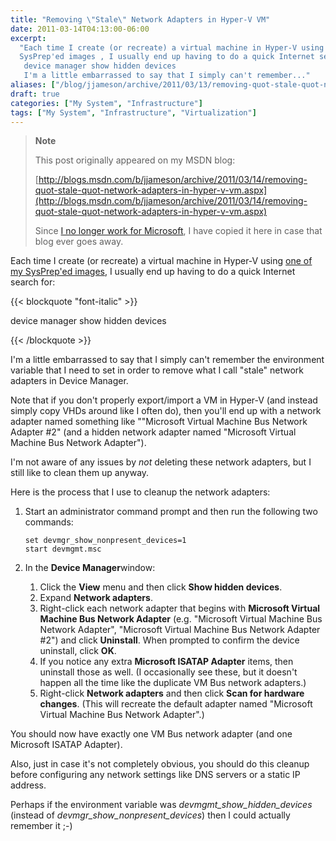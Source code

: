 ```yaml
---
title: "Removing \"Stale\" Network Adapters in Hyper-V VM"
date: 2011-03-14T04:13:00-06:00
excerpt:
  "Each time I create (or recreate) a virtual machine in Hyper-V using one of my
  SysPrep'ed images , I usually end up having to do a quick Internet search for:
   device manager show hidden devices 
   I'm a little embarrassed to say that I simply can't remember..."
aliases: ["/blog/jjameson/archive/2011/03/13/removing-quot-stale-quot-network-adapters-in-hyper-v-vm.aspx", "/blog/jjameson/archive/2011/03/14/removing-quot-stale-quot-network-adapters-in-hyper-v-vm.aspx"]
draft: true
categories: ["My System", "Infrastructure"]
tags: ["My System", "Infrastructure", "Virtualization"]
---
```


> **Note**
>
> This post originally appeared on my MSDN blog:
>
> [http://blogs.msdn.com/b/jjameson/archive/2011/03/14/removing-quot-stale-quot-network-adapters-in-hyper-v-vm.aspx](http://blogs.msdn.com/b/jjameson/archive/2011/03/14/removing-quot-stale-quot-network-adapters-in-hyper-v-vm.aspx)
>
> Since
> [I no longer work for Microsoft](/blog/jjameson/2011/09/02/last-day-with-microsoft),
> I have copied it here in case that blog ever goes away.

Each time I create (or recreate) a virtual machine in Hyper-V using
[one of my SysPrep'ed images](/blog/jjameson/2009/08/13/using-sysprep-ed-vhds-for-new-hyper-v-virtual-machines),
I usually end up having to do a quick Internet search for:

{{< blockquote "font-italic" >}}

device manager show hidden devices

{{< /blockquote >}}

I'm a little embarrassed to say that I simply can't remember the environment
variable that I need to set in order to remove what I call "stale" network
adapters in Device Manager.

Note that if you don't properly export/import a VM in Hyper-V (and instead
simply copy VHDs around like I often do), then you'll end up with a network
adapter named something like ""Microsoft Virtual Machine Bus Network Adapter #2"
(and a hidden network adapter named "Microsoft Virtual Machine Bus Network
Adapter").

I'm not aware of any issues by *not* deleting these network adapters, but I
still like to clean them up anyway.

Here is the process that I use to cleanup the network adapters:

1. Start an administrator command prompt and then run the following two commands:
   
   ```
   set devmgr_show_nonpresent_devices=1
   start devmgmt.msc
   ```

2. In the **Device Manager**window:
   
   1. Click the **View** menu and then click **Show hidden devices**.
   2. Expand **Network adapters**.
   3. Right-click each network adapter that begins with **Microsoft Virtual
      Machine Bus Network Adapter** (e.g. "Microsoft Virtual Machine Bus Network
      Adapter", "Microsoft Virtual Machine Bus Network Adapter #2") and click
      **Uninstall**. When prompted to confirm the device uninstall, click
      **OK**.
   4. If you notice any extra **Microsoft ISATAP Adapter** items, then uninstall
      those as well. (I occasionally see these, but it doesn't happen all the
      time like the duplicate VM Bus network adapters.)
   5. Right-click **Network adapters** and then click **Scan for hardware
      changes**. (This will recreate the default adapter named "Microsoft
      Virtual Machine Bus Network Adapter".)

You should now have exactly one VM Bus network adapter (and one Microsoft ISATAP
Adapter).

Also, just in case it's not completely obvious, you should do this cleanup
before configuring any network settings like DNS servers or a static IP address.

Perhaps if the environment variable was <var>devmgmt_show_hidden_devices</var>
(instead of <var>devmgr_show_nonpresent_devices</var>) then I could actually
remember it ;-)
